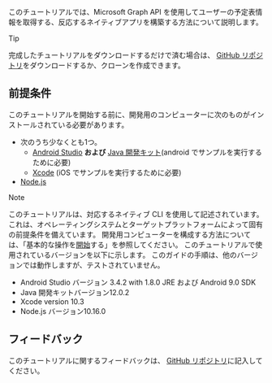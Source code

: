 <!-- markdownlint-disable MD002 MD041 -->

このチュートリアルでは、Microsoft Graph API を使用してユーザーの予定表情報を取得する、反応するネイティブアプリを構築する方法について説明します。

> [!TIP]
> 完成したチュートリアルをダウンロードするだけで済む場合は、 [GitHub リポジトリ](https://github.com/microsoftgraph/msgraph-training-react-native)をダウンロードするか、クローンを作成できます。

## <a name="prerequisites"></a>前提条件

このチュートリアルを開始する前に、開発用のコンピューターに次のものがインストールされている必要があります。

- 次のうち少なくとも1つ。
  - [Android Studio](https://developer.android.com/studio/) **および** [Java 開発キット](https://jdk.java.net)(android でサンプルを実行するために必要)
  - [Xcode](https://developer.apple.com/xcode/) (iOS でサンプルを実行するために必要)
- [Node.js](https://nodejs.org)

> [!NOTE]
> このチュートリアルは、対応するネイティブ CLI を使用して記述されています。これは、オペレーティングシステムとターゲットプラットフォームによって固有の前提条件を備えています。 開発用コンピューターを構成する方法については、「基本的な操作を[開始](https://facebook.github.io/react-native/docs/getting-started)する」を参照してください。 このチュートリアルで使用されているバージョンを以下に示します。 このガイドの手順は、他のバージョンでは動作しますが、テストされていません。
>
> - Android Studio バージョン 3.4.2 with 1.8.0 JRE および Android 9.0 SDK
> - Java 開発キットバージョン12.0.2
> - Xcode version 10.3
> - Node.js バージョン10.16.0

## <a name="feedback"></a>フィードバック

このチュートリアルに関するフィードバックは、 [GitHub リポジトリ](https://github.com/microsoftgraph/msgraph-training-react-native)に記入してください。

